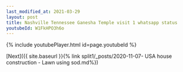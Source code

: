```yaml
---
last_modified_at: 2021-03-29
layout: post
title: Nashville Tennessee Ganesha Temple visit 1 whatsapp status
youtubeId: W1FkHPO3h6o
---
```


{% include youtubePlayer.html id=page.youtubeId %}

[Next]({{ site.baseurl }}{% link split1/_posts/2020-11-07- USA house construction - Lawn using sod.md%})
